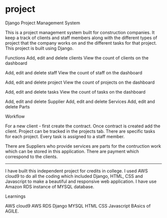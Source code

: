 # project
Django Project Management System

This is a project management system built for construction companies. It keep a track of clients and staff members along with the different types of project that the company
works on and the different tasks for that project. This project is built using Django.

Functions
Add, edit and delete clients
View the count of clients on the dashboard

Add, edit and delete staff
View the count of staff on the dashboard

Add, edit and delete project
View the count of projects on the dashboard

Add, edit and delete tasks
View the count of tasks on the dashboard

Add, edit and delete Supplier
Add, edit and delete Services
Add, edit and delete Parts

Workflow

For a new client - first create the contract.
Once contract is created add the client.
Project can be tracked in the projects tab.
There are specific tasks for each project. Every task is assigned to a staff member.

There are Suppliers who provide services are parts for the contruction work which can be stored in this application.
There are payment which correspond to the clients.
____________________________________________________________________________________________________________________

I have built this independent project for credits in college. I used AWS cloud9 to do all the coding which included Django, HTML, CSS and Javascript to make a beautiful and responsive web application. I have use Amazon RDS instance of MYSQL database.

Learnings

AWS cloud9
AWS RDS
Django
MYSQL
HTML
CSS
Javascript
BAsics of AGILE.


